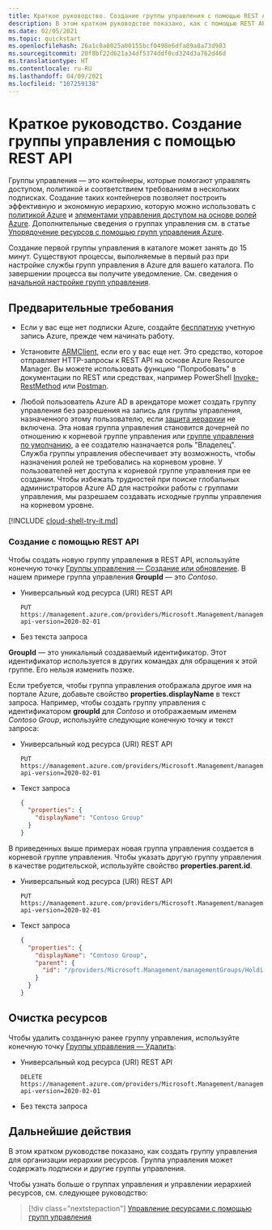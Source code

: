 ```yaml
---
title: Краткое руководство. Создание группы управления с помощью REST API
description: В этом кратком руководстве показано, как с помощью REST API создать группу управления для организации ресурсов в иерархию ресурсов.
ms.date: 02/05/2021
ms.topic: quickstart
ms.openlocfilehash: 26a1c0a8025a00155bcf0498e6dfa89a8a73d983
ms.sourcegitcommit: 20f8bf22d621a34df5374ddf0cd324d3a762d46d
ms.translationtype: HT
ms.contentlocale: ru-RU
ms.lasthandoff: 04/09/2021
ms.locfileid: "107259138"
---
```

# <a name="quickstart-create-a-management-group-with-rest-api"></a>Краткое руководство. Создание группы управления с помощью REST API

Группы управления — это контейнеры, которые помогают управлять доступом, политикой и соответствием требованиям в нескольких подписках. Создание таких контейнеров позволяет построить эффективную и экономную иерархию, которую можно использовать с [политикой Azure](../policy/overview.md) и [элементами управления доступом на основе ролей Azure](../../role-based-access-control/overview.md). Дополнительные сведения о группах управления см. в статье [Упорядочение ресурсов с помощью групп управления Azure](overview.md).

Создание первой группы управления в каталоге может занять до 15 минут. Существуют процессы, выполняемые в первый раз при настройке службы групп управления в Azure для вашего каталога. По завершении процесса вы получите уведомление. См. сведения о [начальной настройке групп управления](./overview.md#initial-setup-of-management-groups).

## <a name="prerequisites"></a>Предварительные требования

- Если у вас еще нет подписки Azure, создайте [бесплатную](https://azure.microsoft.com/free/) учетную запись Azure, прежде чем начинать работу.

- Установите [ARMClient](https://github.com/projectkudu/ARMClient), если его у вас еще нет. Это средство, которое отправляет HTTP-запросы к REST API на основе Azure Resource Manager. Вы можете использовать функцию "Попробовать" в документации по REST или средствах, например PowerShell [Invoke-RestMethod](/powershell/module/microsoft.powershell.utility/invoke-restmethod) или [Postman](https://www.postman.com).

- Любой пользователь Azure AD в арендаторе может создать группу управления без разрешения на запись для группы управления, назначенного этому пользователю, если [защита иерархии](./how-to/protect-resource-hierarchy.md#setting---require-authorization) не включена. Эта новая группа управления становится дочерней по отношению к корневой группе управления или [группе управления по умолчанию](./how-to/protect-resource-hierarchy.md#setting---default-management-group), а ее создателю назначается роль "Владелец". Служба группы управления обеспечивает эту возможность, чтобы назначения ролей не требовались на корневом уровне. У пользователей нет доступа к корневой группе управления при ее создании. Чтобы избежать трудностей при поиске глобальных администраторов Azure AD для настройки работы с группами управления, мы разрешаем создавать исходные группы управления на корневом уровне.

[!INCLUDE [cloud-shell-try-it.md](../../../includes/cloud-shell-try-it.md)]

### <a name="create-in-rest-api"></a>Создание с помощью REST API

Чтобы создать новую группу управления в REST API, используйте конечную точку [Группы управления — Создание или обновление](/rest/api/managementgroups/managementgroups/createorupdate). В нашем примере группа управления **GroupId** — это _Contoso_.

- Универсальный код ресурса (URI) REST API

  ```http
  PUT https://management.azure.com/providers/Microsoft.Management/managementGroups/Contoso?api-version=2020-02-01
  ```

- Без текста запроса

**GroupId** — это уникальный создаваемый идентификатор. Этот идентификатор используется в других командах для обращения к этой группе. Его нельзя изменить позже.

Если требуется, чтобы группа управления отображала другое имя на портале Azure, добавьте свойство **properties.displayName** в текст запроса. Например, чтобы создать группу управления с идентификатором **groupId** для _Contoso_ и отображаемым именем _Contoso Group_, используйте следующие конечную точку и текст запроса:

- Универсальный код ресурса (URI) REST API

  ```http
  PUT https://management.azure.com/providers/Microsoft.Management/managementGroups/Contoso?api-version=2020-02-01
  ```

- Текст запроса

  ```json
  {
    "properties": {
      "displayName": "Contoso Group"
    }
  }
  ```

В приведенных выше примерах новая группа управления создается в корневой группе управления. Чтобы указать другую группу управления в качестве родительской, используйте свойство **properties.parent.id**.

- Универсальный код ресурса (URI) REST API

  ```http
  PUT https://management.azure.com/providers/Microsoft.Management/managementGroups/Contoso?api-version=2020-02-01
  ```

- Текст запроса

  ```json
  {
    "properties": {
      "displayName": "Contoso Group",
      "parent": {
        "id": "/providers/Microsoft.Management/managementGroups/HoldingGroup"
      }
    }
  }
  ```

## <a name="clean-up-resources"></a>Очистка ресурсов

Чтобы удалить созданную ранее группу управления, используйте конечную точку [Группы управления — Удалить](/rest/api/managementgroups/managementgroups/delete):

- Универсальный код ресурса (URI) REST API

  ```http
  DELETE https://management.azure.com/providers/Microsoft.Management/managementGroups/Contoso?api-version=2020-02-01
  ```

- Без текста запроса

## <a name="next-steps"></a>Дальнейшие действия

В этом кратком руководстве показано, как создать группу управления для организации иерархии ресурсов. Группа управления может содержать подписки и другие группы управления.

Чтобы узнать больше о группах управления и управлении иерархией ресурсов, см. следующее руководство:

> [!div class="nextstepaction"]
> [Управление ресурсами с помощью групп управления](./manage.md)

